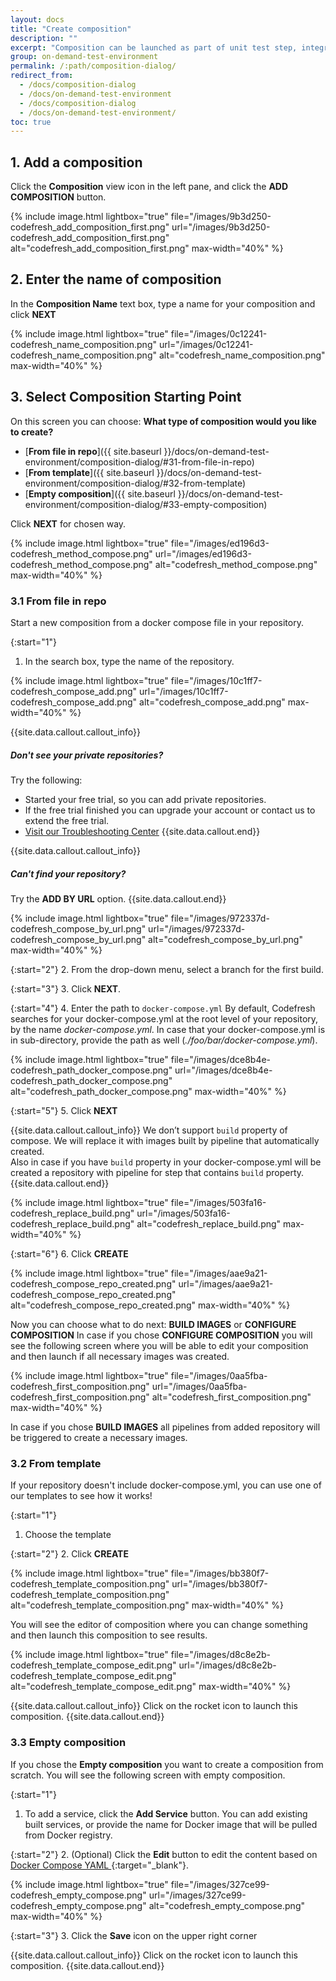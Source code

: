```yaml
---
layout: docs
title: "Create composition"
description: ""
excerpt: "Composition can be launched as part of unit test step, integration test or for running an image for manual testing. Also based on your `docker-compose.yml` automatically can be created services that were described in this file.\nBelow how to create a composition."
group: on-demand-test-environment
permalink: /:path/composition-dialog/
redirect_from:
  - /docs/composition-dialog
  - /docs/on-demand-test-environment
  - /docs/composition-dialog
  - /docs/on-demand-test-environment/
toc: true
---
```


## 1. Add a composition
Click the **Composition** view icon in the left pane, and click the **ADD COMPOSITION** button.

{% include 
image.html 
lightbox="true" 
file="/images/9b3d250-codefresh_add_composition_first.png" 
url="/images/9b3d250-codefresh_add_composition_first.png"
alt="codefresh_add_composition_first.png" 
max-width="40%"
%}

## 2. Enter the name of composition
In the **Composition Name** text box, type a name for your composition and click __NEXT__

{% include 
image.html 
lightbox="true" 
file="/images/0c12241-codefresh_name_composition.png" 
url="/images/0c12241-codefresh_name_composition.png"
alt="codefresh_name_composition.png" 
max-width="40%"
%}

## 3. Select Composition Starting Point
On this screen you can choose: __What type of composition would you like to create?__
* [**From file in repo**]({{ site.baseurl }}/docs/on-demand-test-environment/composition-dialog/#31-from-file-in-repo) 
* [**From template**]({{ site.baseurl }}/docs/on-demand-test-environment/composition-dialog/#32-from-template)
* [**Empty composition**]({{ site.baseurl }}/docs/on-demand-test-environment/composition-dialog/#33-empty-composition)

Click **NEXT** for chosen way.

{% include 
image.html 
lightbox="true" 
file="/images/ed196d3-codefresh_method_compose.png" 
url="/images/ed196d3-codefresh_method_compose.png"
alt="codefresh_method_compose.png" 
max-width="40%"
%}

### 3.1 From file in repo
Start a new composition from a docker compose file in your repository.

{:start="1"}
1. In the search box, type the name of the repository.

{% include 
image.html 
lightbox="true" 
file="/images/10c1ff7-codefresh_compose_add.png" 
url="/images/10c1ff7-codefresh_compose_add.png"
alt="codefresh_compose_add.png" 
max-width="40%"
%}

{{site.data.callout.callout_info}}
##### Don't see your private repositories?
Try the following:
* Started your free trial, so you can add private repositories.
* If the free trial finished you can upgrade your account or contact us to extend the free trial.
* [Visit our Troubleshooting Center](doc:introduction-3)
{{site.data.callout.end}}

{{site.data.callout.callout_info}}
##### Can't find your repository?
Try the **ADD BY URL** option.
{{site.data.callout.end}}

{% include 
image.html 
lightbox="true" 
file="/images/972337d-codefresh_compose_by_url.png" 
url="/images/972337d-codefresh_compose_by_url.png"
alt="codefresh_compose_by_url.png" 
max-width="40%"
%}

{:start="2"}
2. From the drop-down menu, select a branch for the first build.

{:start="3"}
3. Click **NEXT**.

{:start="4"}
4. Enter the path to `docker-compose.yml`
By default, Codefresh searches for your docker-compose.yml at the root level of your repository, by the name *docker-compose.yml*. In case that your docker-compose.yml is in sub-directory, provide the path as well (*./foo/bar/docker-compose.yml*).

{% include 
image.html 
lightbox="true" 
file="/images/dce8b4e-codefresh_path_docker_compose.png" 
url="/images/dce8b4e-codefresh_path_docker_compose.png"
alt="codefresh_path_docker_compose.png" 
max-width="40%"
%}

{:start="5"}
5. Click **NEXT**

{{site.data.callout.callout_info}}
We don’t support `build` property of compose. We will replace it with images built by pipeline that automatically created. <br>
Also in case if you have `build` property in your docker-compose.yml will be created a repository with pipeline for step that contains `build` property.
{{site.data.callout.end}}

{% include 
image.html 
lightbox="true" 
file="/images/503fa16-codefresh_replace_build.png" 
url="/images/503fa16-codefresh_replace_build.png"
alt="codefresh_replace_build.png" 
max-width="40%"
%}

{:start="6"}
6. Click **CREATE**

{% include 
image.html 
lightbox="true" 
file="/images/aae9a21-codefresh_compose_repo_created.png" 
url="/images/aae9a21-codefresh_compose_repo_created.png"
alt="codefresh_compose_repo_created.png" 
max-width="40%"
%}

Now you can choose what to do next: **BUILD IMAGES** or **CONFIGURE COMPOSITION**
In case if you chose **CONFIGURE COMPOSITION** you will see the following screen where you will be able to edit your composition and then launch if all necessary images was created.

{% include 
image.html 
lightbox="true" 
file="/images/0aa5fba-codefresh_first_composition.png" 
url="/images/0aa5fba-codefresh_first_composition.png"
alt="codefresh_first_composition.png" 
max-width="40%"
%}

In case if you chose **BUILD IMAGES** all pipelines from added repository will be triggered to create a necessary images.

### 3.2 From template
If your repository doesn't include docker-compose.yml, you can use one of our templates to see how it works!

{:start="1"}
1. Choose the template

{:start="2"}
2. Click **CREATE**

{% include 
image.html 
lightbox="true" 
file="/images/bb380f7-codefresh_template_composition.png" 
url="/images/bb380f7-codefresh_template_composition.png"
alt="codefresh_template_composition.png" 
max-width="40%"
%}

You will see the editor of composition where you can change something and then launch this composition to see results. 

{% include 
image.html 
lightbox="true" 
file="/images/d8c8e2b-codefresh_template_compose_edit.png" 
url="/images/d8c8e2b-codefresh_template_compose_edit.png"
alt="codefresh_template_compose_edit.png" 
max-width="40%"
%}

{{site.data.callout.callout_info}}
Click on the rocket icon to launch this composition.
{{site.data.callout.end}}

### 3.3 Empty composition
If you chose the **Empty composition** you want to create a composition from scratch. You will see the following screen with empty composition. 

{:start="1"}
1. To add a service, click the **Add Service** button.
You can add existing built services, or provide the name for Docker image that will be pulled from Docker registry.

{:start="2"}
2. (Optional) Click the **Edit** button to edit the content based on [Docker Compose YAML ](https://docs.docker.com/compose/compose-file/){:target="_blank"}.

{% include 
image.html 
lightbox="true" 
file="/images/327ce99-codefresh_empty_compose.png" 
url="/images/327ce99-codefresh_empty_compose.png"
alt="codefresh_empty_compose.png" 
max-width="40%"
%}

{:start="3"}
3. Click the **Save** icon on the upper right corner

{{site.data.callout.callout_info}}
Click on the rocket icon to launch this composition.
{{site.data.callout.end}}
 
